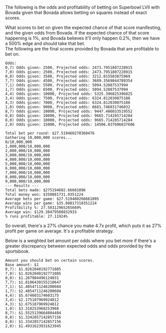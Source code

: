 The following is the odds and profitability of betting on Superbowl LVII with Bovada given that Bovada allows betting on squares instead of exact scores.  


What scores to bet on given the expected chance of that score manifesting, and the given odds from Bovada. If the expected chance of that score happening is 1%, and Bovada believes it'll only happen 0.2%, then we have a 500% edge and should take that bet.  
The following are the final scores provided by Bovada that are profitable to bet on. 
```
Odds:
0,7) Odds given: 2500, Projected odds: 2473.7951807228915
7,0) Odds given: 2500, Projected odds: 2473.7951807228915
0,0) Odds given: 3500, Projected odds: 3212.015503875969
7,7) Odds given: 4500, Projected odds: 3689.3569844789354
7,1) Odds given: 5500, Projected odds: 5094.52887537994
1,7) Odds given: 6500, Projected odds: 5094.52887537994
4,4) Odds given: 10000, Projected odds: 5325.396825396825
3,4) Odds given: 7500, Projected odds: 6324.812030075188
4,3) Odds given: 7000, Projected odds: 6324.812030075188
1,0) Odds given: 9000, Projected odds: 6681.746031746032
8,7) Odds given: 10000, Projected odds: 9447.486033519552
0,8) Odds given: 10000, Projected odds: 9665.714285714284
8,0) Odds given: 10000, Projected odds: 9665.714285714284
2,0) Odds given: 15000, Projected odds: 14506.837606837606
```



```
Total bet per round: $27.519460270360476
Gathering 10,000,000 scores...
0/10,000,000
1,000,000/10,000,000
2,000,000/10,000,000
3,000,000/10,000,000
4,000,000/10,000,000
5,000,000/10,000,000
6,000,000/10,000,000
7,000,000/10,000,000
8,000,000/10,000,000
9,000,000/10,000,000
--- Results ---
Total bets made: $275194602.66661096
Total money won: $350881731.0351224
Average bets per game: $27.519460266661095
Average wins per game: $35.08817310351224
Profitbility %: 27.50312965265669%
Average win: $129.38479508832933
% runs profitable: 27.11924%
```
So overall, there's a 27% chance you make 4.7x profit, which puts it as 27% profit per game on average. It's a profitable strategy.


Below is a weighted bet amount per odds where you bet more if there's a greater discrepancy between expected odds and odds provided by the sportsbook.
```
Amount you should bet on certain scores.
Base amount: $1
0,7): $1.0262048192771085
7,0): $1.0262048192771085
0,0): $1.287984496124031
7,7): $1.8106430155210647
7,1): $1.4054711246200604
1,7): $2.4054711246200604
4,4): $5.674603174603175
3,4): $2.175187969924812
4,3): $1.675187969924812
1,0): $3.318253968253968
8,7): $1.5525139664804484
0,8): $1.3342857142857156
8,0): $1.3342857142857156
2,0): $1.4931623931623945
```